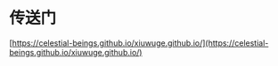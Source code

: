 # 传送门

[https://celestial-beings.github.io/xiuwuge.github.io/](https://celestial-beings.github.io/xiuwuge.github.io/)
